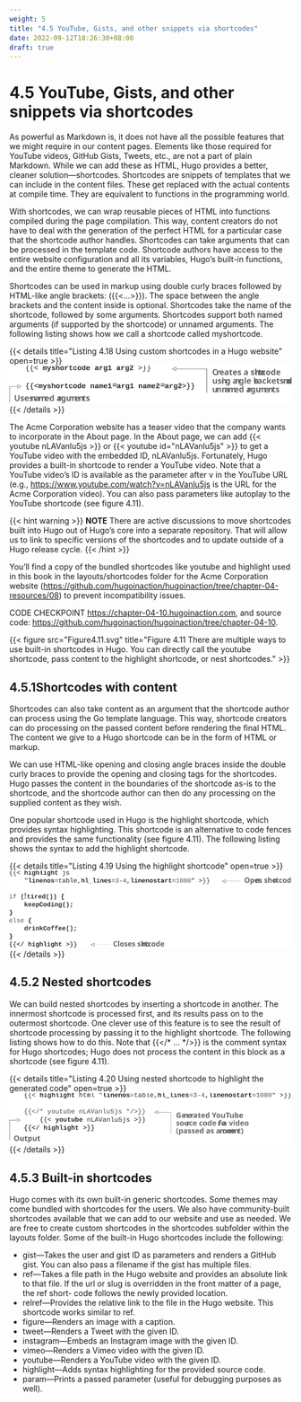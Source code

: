 ```yaml
---
weight: 5
title: "4.5 YouTube, Gists, and other snippets via shortcodes"
date: 2022-09-12T18:26:30+08:00
draft: true
---
```


# 4.5 YouTube, Gists, and other snippets via shortcodes

As powerful as Markdown is, it does not have all the possible features that we might require in our content pages. Elements like those required for YouTube videos, GitHub Gists, Tweets, etc., are not a part of plain Markdown. While we can add these as HTML, Hugo provides a better, cleaner solution—shortcodes. Shortcodes are snippets of templates that we can include in the content files. These get replaced with the actual contents at compile time. They are equivalent to functions in the programming world.

With shortcodes, we can wrap reusable pieces of HTML into functions compiled during the page compilation. This way, content creators do not have to deal with the generation of the perfect HTML for a particular case that the shortcode author handles. Shortcodes can take arguments that can be processed in the template code. Shortcode authors have access to the entire website configuration and all its variables, Hugo’s built-in functions, and the entire theme to generate the HTML.

Shortcodes can be used in markup using double curly braces followed by HTML-like angle brackets: ({{&lt;...&gt;}}). The space between the angle brackets and the content inside is optional. Shortcodes take the name of the shortcode, followed by some arguments. Shortcodes support both named arguments (if supported by the shortcode) or unnamed arguments. The following listing shows how we call a shortcode called myshortcode.

{{< details title="Listing 4.18  Using custom shortcodes in a Hugo website" open=true >}}
![Listing4.18](Listing4.18.svg)
{{< /details >}}    	

The Acme Corporation website has a teaser video that the company wants to incorporate in the About page. In the About page, we can add \{\{< youtube nLAVanlu5js >}} or \{\{< youtube id="nLAVanlu5js" >}} to get a YouTube video with the embedded ID, nLAVanlu5js. Fortunately, Hugo provides a built-in shortcode to render a YouTube video. Note that a YouTube video’s ID is available as the parameter after v in the YouTube URL (e.g., https://www.youtube.com/watch?v=nLAVanlu5js is the URL for the Acme Corporation video). You can also pass parameters like autoplay to the YouTube shortcode (see figure 4.11).

{{< hint warning >}}
**NOTE** There are active discussions to move shortcodes built into Hugo out of Hugo’s core into a separate repository. That will allow us to link to specific versions of the shortcodes and to update outside of a Hugo release cycle.
{{< /hint >}}

You’ll find a copy of the bundled shortcodes like youtube and highlight used in this book in the layouts/shortcodes folder for the Acme Corporation website (https://github.com/hugoinaction/hugoinaction/tree/chapter-04-resources/08) to prevent incompatibility issues.

CODE CHECKPOINT     https://chapter-04-10.hugoinaction.com, and source code: https://github.com/hugoinaction/hugoinaction/tree/chapter-04-10.

{{< figure src="Figure4.11.svg" title="Figure 4.11 There are multiple ways to use built-in shortcodes in Hugo. You can directly call the youtube shortcode, pass content to the highlight shortcode, or nest shortcodes." >}}

## 4.5.1Shortcodes with content

Shortcodes can also take content as an argument that the shortcode author can process using the Go template language. This way, shortcode creators can do processing on the passed content before rendering the final HTML. The content we give to a Hugo shortcode can be in the form of HTML or markup.

We can use HTML-like opening and closing angle braces inside the double curly braces to provide the opening and closing tags for the shortcodes. Hugo passes the content in the boundaries of the shortcode as-is to the shortcode, and the shortcode author can then do any processing on the supplied content as they wish.

One popular shortcode used in Hugo is the highlight shortcode, which provides syntax highlighting. This shortcode is an alternative to code fences and provides the same functionality (see figure 4.11). The following listing shows the syntax to add the highlight shortcode.

{{< details title="Listing 4.19   Using the highlight shortcode" open=true >}}
![Listing4.19](Listing4.19.svg)
{{< /details >}}    

## 4.5.2 Nested shortcodes

We can build nested shortcodes by inserting a shortcode in another. The innermost shortcode is processed first, and its results pass on to the outermost shortcode. One clever use of this feature is to see the result of shortcode processing by passing it to the highlight shortcode. The following listing shows how to do this. Note that \{\{</* … */>}} is the comment syntax for Hugo shortcodes; Hugo does not process the content in this block as a shortcode (see figure 4.11).

{{< details title="Listing 4.20  Using nested shortcode to highlight the generated code" open=true >}}
![Listing4.20](Listing4.20.svg)
{{< /details >}}    	

## 4.5.3 Built-in shortcodes

Hugo comes with its own built-in generic shortcodes. Some themes may come bundled with shortcodes for the users. We also have community-built shortcodes available that we can add to our website and use as needed. We are free to create custom shortcodes in the shortcodes subfolder within the layouts folder. Some of the built-in Hugo shortcodes include the following:
- gist—Takes the user and gist ID as parameters and renders a GitHub gist. You can also pass a filename if the gist has multiple files.
- ref—Takes a file path in the Hugo website and provides an absolute link to that file. If the url or slug is overridden in the front matter of a page, the ref short- code follows the newly provided location.
- relref—Provides the relative link to the file in the Hugo website. This shortcode works similar to ref.
- figure—Renders an image with a caption.
- tweet—Renders a Tweet with the given ID.
- instagram—Embeds an Instagram image with the given ID.
- vimeo—Renders a Vimeo video with the given ID.
- youtube—Renders a YouTube video with the given ID.
- highlight—Adds syntax highlighting for the provided source code.
- param—Prints a passed parameter (useful for debugging purposes as well).